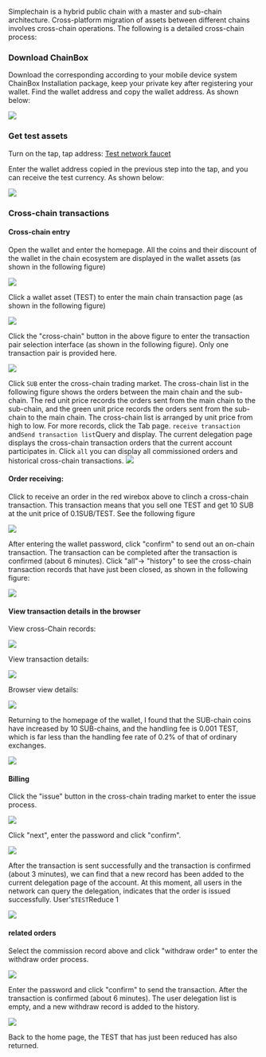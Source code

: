 Simplechain is a hybrid public chain with a master and sub-chain architecture. Cross-platform migration of assets between different chains involves cross-chain operations. The following is a detailed cross-chain process:

### Download ChainBox

Download the corresponding according to your mobile device system ChainBox Installation package, keep your private key after registering your wallet. Find the wallet address and copy the wallet address. As shown below:

![](54.1.png)

### Get test assets

Turn on the tap, tap address: [Test network faucet](http://slc-faucet.sipc.vip:9657/)

Enter the wallet address copied in the previous step into the tap, and you can receive the test currency. As shown below:

![](54.18.png)

### Cross-chain transactions

#### Cross-chain entry

Open the wallet and enter the homepage. All the coins and their discount of the wallet in the chain ecosystem are displayed in the wallet assets (as shown in the following figure)

![](54.2.png)

Click a wallet asset (TEST) to enter the main chain transaction page (as shown in the following figure)

![](54.3.png)

Click the "cross-chain" button in the above figure to enter the transaction pair selection interface (as shown in the following figure). Only one transaction pair is provided here.

![](54.4.png)

Click `SUB` enter the cross-chain trading market. The cross-chain list in the following figure shows the orders between the main chain and the sub-chain. The red unit price records the orders sent from the main chain to the sub-chain, and the green unit price records the orders sent from the sub-chain to the main chain. The cross-chain list is arranged by unit price from high to low. For more records, click the Tab page. `receive transaction` and`Send transaction list`Query and display. The current delegation page displays the cross-chain transaction orders that the current account participates in. Click `all` you can display all commissioned orders and historical cross-chain transactions.
![](54.5.png)

#### Order receiving:

Click to receive an order in the red wirebox above to clinch a cross-chain transaction. This transaction means that you sell one TEST and get 10 SUB at the unit price of 0.1SUB/TEST. See the following figure

![](54.6.png)

After entering the wallet password, click "confirm" to send out an on-chain transaction. The transaction can be completed after the transaction is confirmed (about 6 minutes). Click "all"-> "history" to see the cross-chain transaction records that have just been closed, as shown in the following figure:

![](54.7.png)

#### View transaction details in the browser

View cross-Chain records:

![](54.8.png)

View transaction details:

![](54.9.png)

Browser view details:

![](54.10.png)

Returning to the homepage of the wallet, I found that the SUB-chain coins have increased by 10 SUB-chains, and the handling fee is 0.001 TEST, which is far less than the handling fee rate of 0.2% of that of ordinary exchanges.

![](54.11.png)

#### Billing

Click the "issue" button in the cross-chain trading market to enter the issue process.

![](54.12.png)

Click "next", enter the password and click "confirm".

![](54.13.png)

After the transaction is sent successfully and the transaction is confirmed (about 3 minutes), we can find that a new record has been added to the current delegation page of the account. At this moment, all users in the network can query the delegation, indicates that the order is issued successfully. User's`TEST`Reduce 1

![](54.14.png)

#### related orders

Select the commission record above and click "withdraw order" to enter the withdraw order process.

![](54.15.png)

Enter the password and click "confirm" to send the transaction. After the transaction is confirmed (about 6 minutes). The user delegation list is empty, and a new withdraw record is added to the history.

![](54.16.png)

Back to the home page, the TEST that has just been reduced has also returned.



